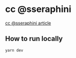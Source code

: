 # cc @sseraphini

[cc @sseraphini article](https://sibelius.substack.com/p/cc-sseraphini)

## How to run locally
```
yarn dev
```